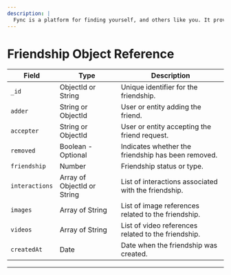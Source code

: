 ```yaml
---
description: |
  Fync is a platform for finding yourself, and others like you. It provides a public opensouce API for letting other applications connect your friends network to their own. It also provides a web interface for managing your friends network, and a mobile app to Fync(sync) with your friends.
---
```


# Friendship Object Reference

| Field          | Type                        | Description                                          |
| -------------- | --------------------------- | ---------------------------------------------------- |
| `_id`          | ObjectId or String          | Unique identifier for the friendship.                |
| `adder`        | String or ObjectId          | User or entity adding the friend.                    |
| `accepter`     | String or ObjectId          | User or entity accepting the friend request.         |
| `removed`      | Boolean - Optional          | Indicates whether the friendship has been removed.   |
| `friendship`   | Number                      | Friendship status or type.                           |
| `interactions` | Array of ObjectId or String | List of interactions associated with the friendship. |
| `images`       | Array of String             | List of image references related to the friendship.  |
| `videos`       | Array of String             | List of video references related to the friendship.  |
| `createdAt`    | Date                        | Date when the friendship was created.                |

---
